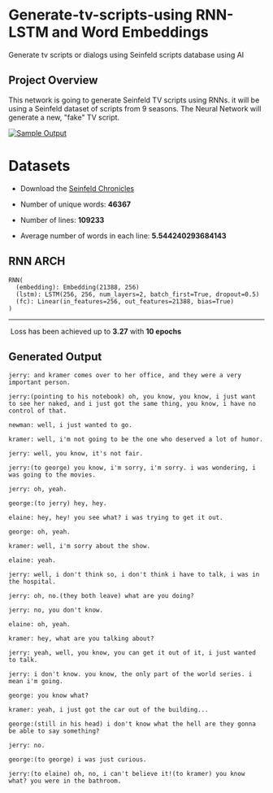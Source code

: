 # Generate-tv-scripts-using RNN-LSTM and Word Embeddings
Generate tv scripts or dialogs using Seinfeld scripts database using AI


## Project Overview
This network is going to generate Seinfeld TV scripts using RNNs. it will be using a Seinfeld dataset of scripts from 9 seasons. The Neural Network will generate a new, "fake" TV script.

[![Sample Output](https://aws.revistavanityfair.es/prod/designs/v1/assets/785x589/181790.jpg)](https://aws.revistavanityfair.es/prod/designs/v1/assets/785x589/181790.jpg)



# Datasets

* Download the [Seinfeld Chronicles](https://www.kaggle.com/thec03u5/seinfeld-chronicles)

* Number of unique words: **46367**
* Number of lines: **109233**
* Average number of words in each line: **5.544240293684143**


## RNN ARCH


    RNN(
      (embedding): Embedding(21388, 256)
      (lstm): LSTM(256, 256, num_layers=2, batch_first=True, dropout=0.5)
      (fc): Linear(in_features=256, out_features=21388, bias=True)
    )


-----

​	Loss has been achieved up to **3.27** with **10 epochs** 



## Generated Output

    jerry: and kramer comes over to her office, and they were a very important person.

    jerry:(pointing to his notebook) oh, you know, you know, i just want to see her naked, and i just got the same thing, you know, i have no control of that.

    newman: well, i just wanted to go.

    kramer: well, i'm not going to be the one who deserved a lot of humor.

    jerry: well, you know, it's not fair.

    jerry:(to george) you know, i'm sorry, i'm sorry. i was wondering, i was going to the movies.

    jerry: oh, yeah.

    george:(to jerry) hey, hey.

    elaine: hey, hey! you see what? i was trying to get it out.

    george: oh, yeah.

    kramer: well, i'm sorry about the show.

    elaine: yeah.

    jerry: well, i don't think so, i don't think i have to talk, i was in the hospital.

    jerry: oh, no.(they both leave) what are you doing?

    jerry: no, you don't know.

    elaine: oh, yeah.

    kramer: hey, what are you talking about?

    jerry: yeah, well, you know, you can get it out of it, i just wanted to talk.

    jerry: i don't know. you know, the only part of the world series. i mean i'm going.

    george: you know what?

    kramer: yeah, i just got the car out of the building...

    george:(still in his head) i don't know what the hell are they gonna be able to say something?

    jerry: no.

    george:(to george) i was just curious.

    jerry:(to elaine) oh, no, i can't believe it!(to kramer) you know what? you were in the bathroom.



